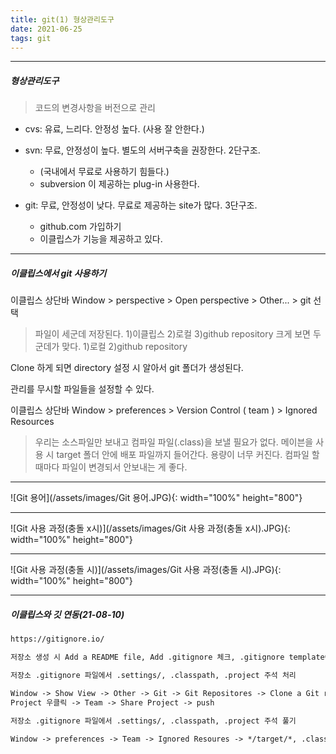 ```yaml
---
title: git(1) 형상관리도구
date: 2021-06-25
tags: git
---
```




-----

##### 형상관리도구
> 코드의 변경사항을 버전으로 관리

* cvs: 유료, 느리다. 안정성 높다. (사용 잘 안한다.)

* svn: 무료, 안정성이 높다. 별도의 서버구축을 권장한다. 2단구조.
	- (국내에서 무료로 사용하기 힘들다.)
	- subversion 이 제공하는 plug-in 사용한다.
* git: 무료, 안정성이 낮다. 무료로 제공하는 site가 많다. 3단구조.
	- github.com 가입하기
	- 이클립스가 기능을 제공하고 있다.
	
	
-----
##### 이클립스에서 git 사용하기
이클립스 상단바 Window > perspective > Open perspective > Other... > git 선택
> 파일이 세군데 저장된다. 1)이클립스 2)로컬 3)github repository
> 크게 보면 두 군데가 맞다. 1)로컬 2)github repository

Clone 하게 되면 directory 설정 시 알아서 git 폴더가 생성된다.

관리를 무시할 파일들을 설정할 수 있다.

이클립스 상단바 Window > preferences > Version Control ( team ) > Ignored Resources
> 우리는 소스파일만 보내고 컴파일 파일(.class)을 보낼 필요가 없다.
> 메이븐을 사용 시 target 폴더 안에 배포 파일까지 들어간다. 용량이 너무 커진다. 컴파일 할 때마다 파일이 변경되서 안보내는 게 좋다.


-----

![Git 용어](/assets/images/Git 용어.JPG){: width="100%" height="800"} 

-----

![Git 사용 과정(충돌 x시)](/assets/images/Git 사용 과정(충돌 x시).JPG){: width="100%" height="800"}

-----

![Git 사용 과정(충돌 시)](/assets/images/Git 사용 과정(충돌 시).JPG){: width="100%" height="800"}

-----

##### 이클립스와 깃 연동(21-08-10)

```markdown
https://gitignore.io/

저장소 생성 시 Add a README file, Add .gitignore 체크, .gitignore template에 jave 입력

저장소 .gitignore 파일에서 .settings/, .classpath, .project 주석 처리

Window -> Show View -> Other -> Git -> Git Repositores -> Clone a Git repository 클릭 -> 복사한 URI 붙여넣기
Project 우클릭 -> Team -> Share Project -> push

저장소 .gitignore 파일에서 .settings/, .classpath, .project 주석 풀기

Window -> preferences -> Team -> Ignored Resoures -> */target/*, .classpath, .project, .settings 추가 후 .classpath, .project, .settings 체크 풀기
```

